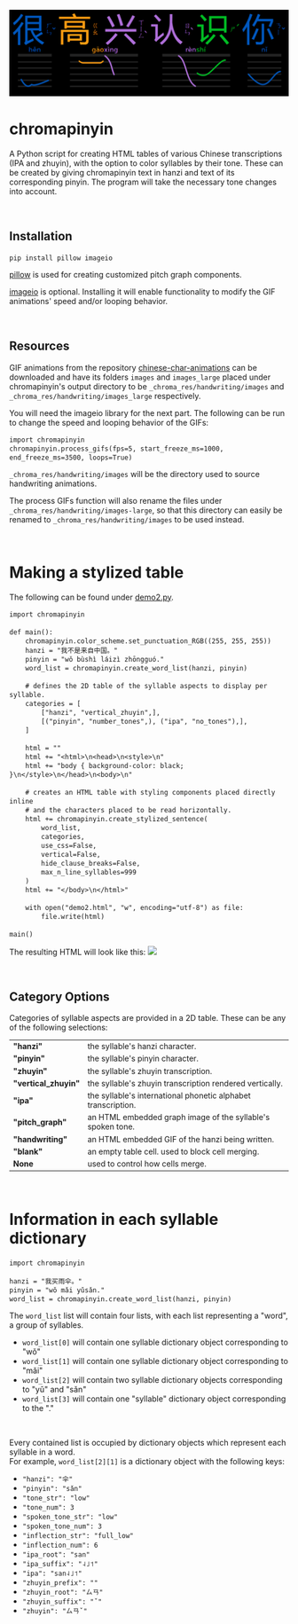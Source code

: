 [<img src="https://github.com/travisgk/chromapinyin/blob/main/_demo_output/demo1.png?raw=true">](https://github.com/travisgk/chromapinyin/blob/main/demo1.py)
# chromapinyin
A Python script for creating HTML tables of various Chinese transcriptions (IPA and zhuyin), with the option to color syllables by their tone.
These can be created by giving chromapinyin text in hanzi and text of its corresponding pinyin.
The program will take the necessary tone changes into account.

<br>

## Installation
```
pip install pillow imageio
```
[pillow](https://github.com/python-pillow/Pillow) is used for creating customized pitch graph components.

[imageio](https://github.com/imageio/imageio) is optional. Installing it will enable functionality to modify the GIF animations' speed and/or looping behavior.

<br>

## Resources

GIF animations from the repository [chinese-char-animations](https://github.com/nmarley/chinese-char-animations) can be downloaded and have its folders ```images``` and ```images_large``` placed under chromapinyin's output directory to be ```_chroma_res/handwriting/images``` and ```_chroma_res/handwriting/images_large``` respectively.

You will need the imageio library for the next part.
The following can be run to change the speed and looping behavior of the GIFs:
```
import chromapinyin
chromapinyin.process_gifs(fps=5, start_freeze_ms=1000, end_freeze_ms=3500, loops=True)
```

```_chroma_res/handwriting/images``` will be the directory used to source handwriting animations.

The process GIFs function will also rename the files under ```_chroma_res/handwriting/images-large```,
so that this directory can easily be renamed to ```_chroma_res/handwriting/images``` to be used instead.

<br>

# Making a stylized table
The following can be found under [demo2.py](https://github.com/travisgk/chromapinyin/blob/main/main.py).
```
import chromapinyin

def main():
	chromapinyin.color_scheme.set_punctuation_RGB((255, 255, 255))
	hanzi = "我不是来自中国。"
	pinyin = "wǒ bùshì láizì zhōngguó."
	word_list = chromapinyin.create_word_list(hanzi, pinyin)

	# defines the 2D table of the syllable aspects to display per syllable.
	categories = [
	    ["hanzi", "vertical_zhuyin",],
	    [("pinyin", "number_tones",), ("ipa", "no_tones"),],
	]

	html = ""
	html += "<html>\n<head>\n<style>\n"
	html += "body { background-color: black; }\n</style>\n</head>\n<body>\n"

	# creates an HTML table with styling components placed directly inline
	# and the characters placed to be read horizontally.
	html += chromapinyin.create_stylized_sentence(
	    word_list, 
	    categories,
	    use_css=False,
	    vertical=False,
	    hide_clause_breaks=False,
	    max_n_line_syllables=999
	)
	html += "</body>\n</html>"

	with open("demo2.html", "w", encoding="utf-8") as file:
		file.write(html)

main()
```

The resulting HTML will look like this:
[<img src="https://github.com/travisgk/chromapinyin/blob/main/_demo_output/demo2.png?raw=true">](https://github.com/travisgk/chromapinyin/blob/main/demo2.py)

<br>

## Category Options
Categories of syllable aspects are provided in a 2D table.
These can be any of the following selections:

<table>
	<tr>
		<td><strong>"hanzi"</strong></td>
		<td>the syllable's hanzi character.</td>
	</tr>
	<tr>
		<td><strong>"pinyin"</strong></td>
		<td>the syllable's pinyin character.</td>
	</tr>
	<tr>
		<td><strong>"zhuyin"</strong></td>
		<td>the syllable's zhuyin transcription.</td>
	</tr>
	<tr>
		<td><strong>"vertical_zhuyin"</strong></td>
		<td>the syllable's zhuyin transcription rendered vertically.</td>
	</tr>
	<tr>
		<td><strong>"ipa"</strong></td>
		<td>the syllable's international phonetic alphabet transcription.</td>
	</tr>
	<tr>
		<td><strong>"pitch_graph"</strong></td>
		<td>an HTML embedded graph image of the syllable's spoken tone.</td>
	</tr>
	<tr>
		<td><strong>"handwriting"</strong></td>
		<td>an HTML embedded GIF of the hanzi being written.</td>
	</tr>
	<tr>
		<td><strong>"blank"</strong></td>
		<td>an empty table cell. used to block cell merging.</td>
	</tr>
	<tr>
		<td><strong>None</strong></td>
		<td>used to control how cells merge.</td>
	</tr>
</table>

<br>

# Information in each syllable dictionary
```
import chromapinyin

hanzi = "我买雨伞。"
pinyin = "wǒ mǎi yǔsǎn."
word_list = chromapinyin.create_word_list(hanzi, pinyin)
```
The ```word_list``` list will contain four lists, with each list representing a "word", a group of syllables.
- ```word_list[0]``` will contain one syllable dictionary object corresponding to "wǒ" 
- ```word_list[1]``` will contain one syllable dictionary object corresponding to "mǎi"
- ```word_list[2]``` will contain two syllable dictionary objects corresponding to "yǔ" and "sǎn"
- ```word_list[3]``` will contain one "syllable" dictionary object corresponding to the "."
<br>

Every contained list is occupied by dictionary objects which represent each syllable in a word.
<br>
For example, ```word_list[2][1]``` is a dictionary object with the following keys:
- ```"hanzi": "伞"```
- ```"pinyin": "sǎn"```
- ```"tone_str": "low"```
- ```"tone_num": 3```
- ```"spoken_tone_str": "low"```
- ```"spoken_tone_num": 3```
- ```"inflection_str": "full_low"```
- ```"inflection_num": 6```
- ```"ipa_root": "san"```
- ```"ipa_suffix": "˨˩˦"```
- ```"ipa": "san˨˩˦"```
- ```"zhuyin_prefix": ""```
- ```"zhuyin_root": "ㄙㄢ"```
- ```"zhuyin_suffix": "ˇ"```
- ```"zhuyin": "ㄙㄢˇ"```
<br>
